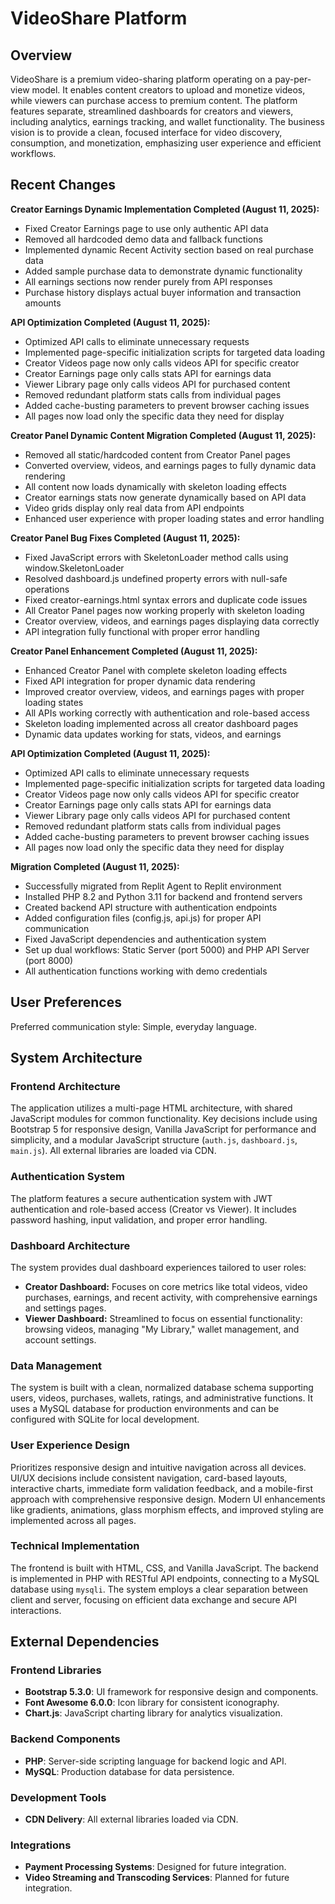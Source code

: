 # VideoShare Platform

## Overview
VideoShare is a premium video-sharing platform operating on a pay-per-view model. It enables content creators to upload and monetize videos, while viewers can purchase access to premium content. The platform features separate, streamlined dashboards for creators and viewers, including analytics, earnings tracking, and wallet functionality. The business vision is to provide a clean, focused interface for video discovery, consumption, and monetization, emphasizing user experience and efficient workflows.

## Recent Changes
**Creator Earnings Dynamic Implementation Completed (August 11, 2025):**
- Fixed Creator Earnings page to use only authentic API data
- Removed all hardcoded demo data and fallback functions
- Implemented dynamic Recent Activity section based on real purchase data
- Added sample purchase data to demonstrate dynamic functionality
- All earnings sections now render purely from API responses
- Purchase history displays actual buyer information and transaction amounts

**API Optimization Completed (August 11, 2025):**
- Optimized API calls to eliminate unnecessary requests
- Implemented page-specific initialization scripts for targeted data loading
- Creator Videos page now only calls videos API for specific creator
- Creator Earnings page only calls stats API for earnings data
- Viewer Library page only calls videos API for purchased content
- Removed redundant platform stats calls from individual pages
- Added cache-busting parameters to prevent browser caching issues
- All pages now load only the specific data they need for display

**Creator Panel Dynamic Content Migration Completed (August 11, 2025):**
- Removed all static/hardcoded content from Creator Panel pages
- Converted overview, videos, and earnings pages to fully dynamic data rendering
- All content now loads dynamically with skeleton loading effects
- Creator earnings stats now generate dynamically based on API data
- Video grids display only real data from API endpoints
- Enhanced user experience with proper loading states and error handling

**Creator Panel Bug Fixes Completed (August 11, 2025):**
- Fixed JavaScript errors with SkeletonLoader method calls using window.SkeletonLoader
- Resolved dashboard.js undefined property errors with null-safe operations
- Fixed creator-earnings.html syntax errors and duplicate code issues  
- All Creator Panel pages now working properly with skeleton loading
- Creator overview, videos, and earnings pages displaying data correctly
- API integration fully functional with proper error handling

**Creator Panel Enhancement Completed (August 11, 2025):**
- Enhanced Creator Panel with complete skeleton loading effects
- Fixed API integration for proper dynamic data rendering
- Improved creator overview, videos, and earnings pages with proper loading states
- All APIs working correctly with authentication and role-based access
- Skeleton loading implemented across all creator dashboard pages
- Dynamic data updates working for stats, videos, and earnings

**API Optimization Completed (August 11, 2025):**
- Optimized API calls to eliminate unnecessary requests
- Implemented page-specific initialization scripts for targeted data loading
- Creator Videos page now only calls videos API for specific creator
- Creator Earnings page only calls stats API for earnings data
- Viewer Library page only calls videos API for purchased content
- Removed redundant platform stats calls from individual pages
- Added cache-busting parameters to prevent browser caching issues
- All pages now load only the specific data they need for display

**Migration Completed (August 11, 2025):**
- Successfully migrated from Replit Agent to Replit environment
- Installed PHP 8.2 and Python 3.11 for backend and frontend servers
- Created backend API structure with authentication endpoints
- Added configuration files (config.js, api.js) for proper API communication
- Fixed JavaScript dependencies and authentication system
- Set up dual workflows: Static Server (port 5000) and PHP API Server (port 8000)
- All authentication functions working with demo credentials

## User Preferences
Preferred communication style: Simple, everyday language.

## System Architecture

### Frontend Architecture
The application utilizes a multi-page HTML architecture, with shared JavaScript modules for common functionality. Key decisions include using Bootstrap 5 for responsive design, Vanilla JavaScript for performance and simplicity, and a modular JavaScript structure (`auth.js`, `dashboard.js`, `main.js`). All external libraries are loaded via CDN.

### Authentication System
The platform features a secure authentication system with JWT authentication and role-based access (Creator vs Viewer). It includes password hashing, input validation, and proper error handling.

### Dashboard Architecture
The system provides dual dashboard experiences tailored to user roles:
- **Creator Dashboard:** Focuses on core metrics like total videos, video purchases, earnings, and recent activity, with comprehensive earnings and settings pages.
- **Viewer Dashboard:** Streamlined to focus on essential functionality: browsing videos, managing "My Library," wallet management, and account settings.

### Data Management
The system is built with a clean, normalized database schema supporting users, videos, purchases, wallets, ratings, and administrative functions. It uses a MySQL database for production environments and can be configured with SQLite for local development.

### User Experience Design
Prioritizes responsive design and intuitive navigation across all devices. UI/UX decisions include consistent navigation, card-based layouts, interactive charts, immediate form validation feedback, and a mobile-first approach with comprehensive responsive design. Modern UI enhancements like gradients, animations, glass morphism effects, and improved styling are implemented across all pages.

### Technical Implementation
The frontend is built with HTML, CSS, and Vanilla JavaScript. The backend is implemented in PHP with RESTful API endpoints, connecting to a MySQL database using `mysqli`. The system employs a clear separation between client and server, focusing on efficient data exchange and secure API interactions.

## External Dependencies

### Frontend Libraries
- **Bootstrap 5.3.0**: UI framework for responsive design and components.
- **Font Awesome 6.0.0**: Icon library for consistent iconography.
- **Chart.js**: JavaScript charting library for analytics visualization.

### Backend Components
- **PHP**: Server-side scripting language for backend logic and API.
- **MySQL**: Production database for data persistence.

### Development Tools
- **CDN Delivery**: All external libraries loaded via CDN.

### Integrations
- **Payment Processing Systems**: Designed for future integration.
- **Video Streaming and Transcoding Services**: Planned for future integration.